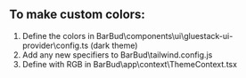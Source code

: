 ## To make custom colors:
1. Define the colors in BarBud\components\ui\gluestack-ui-provider\config.ts (dark theme)
2. Add any new specifiers to BarBud\tailwind.config.js
3. Define with RGB in BarBud\app\context\ThemeContext.tsx